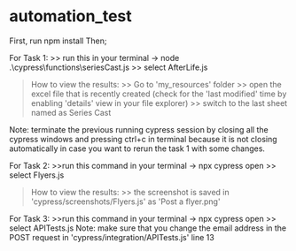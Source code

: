 # automation_test

First, run npm install
Then;

For Task 1: 
    >> run this in your terminal -> node .\cypress\functions\seriesCast.js
    >> select AfterLife.js
 >How to view the results:
    >> Go to 'my_resources' folder
    >> open the excel file that is recently created (check for the 'last modified' time by enabling 'details' view in your file explorer)
    >> switch to the last sheet named as Series Cast

Note: terminate the previous running cypress session by closing all the cypress windows and pressing ctrl+c in terminal because it is not closing automatically in case you want to rerun the task 1 with some changes. 

For Task 2:
    >>run this command in your terminal -> npx cypress open
    >> select Flyers.js
  >How to view the results:
    >> the screenshot is saved in 'cypress/screenshots/Flyers.js' as 'Post a flyer.png'
    
For Task 3:
    >>run this command in your terminal -> npx cypress open
    >> select APITests.js
Note: make sure that you change the email address in the POST request in 'cypress/integration/APITests.js' line 13
